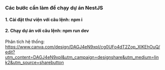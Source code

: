 ### Các bước cần làm để chạy dự án NestJS

#### 1. Cài đặt thư viện với câu lệnh: npm i
#### 2. Chạy dự án với câu lệnh: npm run dev

Phân tích hệ thống:
https://www.canva.com/design/DAGJ4eN9xpI/cg0UFo4dT2Zop_XlKEhOuQ/edit?utm_content=DAGJ4eN9xpI&utm_campaign=designshare&utm_medium=link2&utm_source=sharebutton
